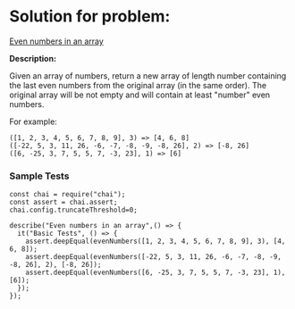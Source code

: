 # Solution for problem:

[Even numbers in an array](https://www.codewars.com/kata/5a431c0de1ce0ec33a00000c)

**Description:**

Given an array of numbers, return a new array of length number containing the last even numbers from the original array (in the same order). The original array will be not empty and will contain at least "number" even numbers.

For example:

```plaintext
([1, 2, 3, 4, 5, 6, 7, 8, 9], 3) => [4, 6, 8]
([-22, 5, 3, 11, 26, -6, -7, -8, -9, -8, 26], 2) => [-8, 26]
([6, -25, 3, 7, 5, 5, 7, -3, 23], 1) => [6]
```

### Sample Tests

```plaintext
const chai = require("chai");
const assert = chai.assert;
chai.config.truncateThreshold=0;

describe("Even numbers in an array",() => {
  it("Basic Tests", () => {
    assert.deepEqual(evenNumbers([1, 2, 3, 4, 5, 6, 7, 8, 9], 3), [4, 6, 8]);
    assert.deepEqual(evenNumbers([-22, 5, 3, 11, 26, -6, -7, -8, -9, -8, 26], 2), [-8, 26]);
    assert.deepEqual(evenNumbers([6, -25, 3, 7, 5, 5, 7, -3, 23], 1), [6]);
  });
});
```
